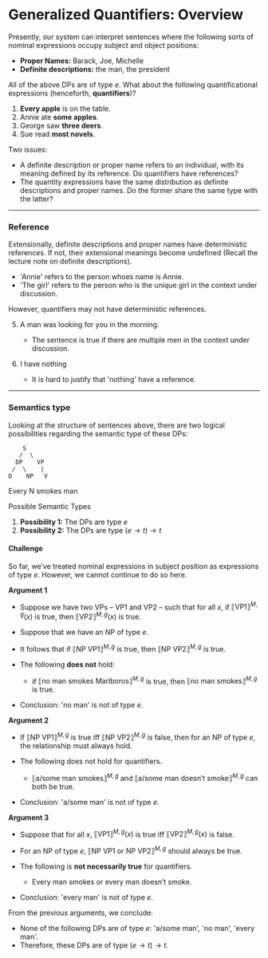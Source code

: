 # Generalized Quantifiers: Overview

Presently, our system can interpret sentences where the following sorts of nominal expressions occupy subject and object positions:

- **Proper Names:** Barack, Joe, Michelle  
- **Definite descriptions:** the man, the president

All of the above DPs are of type $e$. What about the following quantificational expressions (henceforth, **quantifiers**)? 

1. **Every apple** is on the table.
2. Annie ate **some apples**.
3. George saw **three deers**.
4. Sue read **most novels**. 

Two issues:

- A definite description or proper name refers to an individual, with its meaning defined by its reference. Do quantifiers have references? 
- The quantity expressions have the same distribution as definite descriptions and proper names. Do the former share the same type with the latter?

---

### Reference

Extensionally, definite descriptions and proper names have deterministic references. If not, their extensional meanings become undefined (Recall the lecture note on definite descriptions). 

- 'Annie' refers to the person whoes name is Annie.
- 'The girl' refers to the person who is the unique girl in the context under discussion. 

However, quantifiers may not have deterministic references. 

5. A man was looking for you in the morning. 

   - The sentence is true if there are multiple men in the context under discussion.

6. I have nothing

   - It is hard to justify that 'nothing' have a reference. 
   
--- 

### Semantics type

Looking at the structure of sentences above, there are two logical possibilities regarding the semantic type of these DPs:

        S
       /  \
      DP    VP
     /  \    |
    D    NP   V
   Every  N  smokes
         man


Possible Semantic Types

1. **Possibility 1:** The DPs are type $e$  
2. **Possibility 2:** The DPs are type $(e \rightarrow t) \rightarrow t$  

#### Challenge

So far, we’ve treated nominal expressions in subject position as expressions of type $e$. However, we cannot continue to do so here.   

**Argument 1**
 
- Suppose we have two VPs – VP1 and VP2 – such that for all $x$, if $⟦\text{VP1}⟧^{M,g} (x)$ is true, then $⟦\text{VP2}⟧^{M,g} (x)$ is true.   
- Suppose that we have an NP of type $e$.  
- It follows that if $⟦\text{NP VP1}⟧^{M,g}$ is true, then $⟦\text{NP VP2}⟧^{M,g}$ is true.  
- The following **does not** hold:
  
  - if $⟦\text{no man smokes Marlboros}⟧^{M,g}$ is true, then $⟦\text{no man smokes}⟧^{M,g}$ is true.  

- Conclusion: 'no man' is not of type $e$.  

**Argument 2**
  
- If $⟦\text{NP VP1}⟧^{M,g}$ is true iff $⟦\text{NP VP2}⟧^{M,g}$ is false, then for an NP of type $e$, the relationship must always hold.  
- The following does not hold for quantifiers. 

  - $⟦\text{a/some man smokes}⟧^{M,g}$ and $⟦\text{a/some man doesn’t smoke}⟧^{M,g}$ can both be true.   

- Conclusion: 'a/some man' is not of type $e$.  

**Argument 3**
  
- Suppose that for all $x$, $⟦\text{VP1}⟧^{M,g} (x)$ is true iff $⟦\text{VP2}⟧^{M,g} (x)$ is false.
- For an NP of type $e$, $⟦\text{NP VP1 or NP VP2}⟧^{M,g}$ should always be true. 
- The following is **not necessarily true** for quantifiers.
  
  - Every man smokes or every man doesn’t smoke. 

- Conclusion: 'every man' is not of type $e$.  

From the previous arguments, we conclude:

- None of the following DPs are of type $e$: 'a/some man', 'no man', 'every man'.  
- Therefore, these DPs are of type $(e \rightarrow t) \rightarrow t$.   




